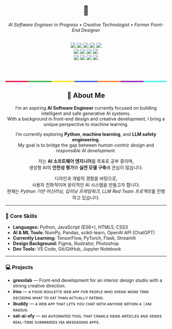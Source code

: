 <h1 align="center">🤖</h1>
<p align="center"><i>AI Software Engineer in Progress • Creative Technologist • Former Front-End Designer</i></p>

<div align="center">

  <!-- Core Skills -->
  <br/>
  <img src="https://img.shields.io/badge/Language-Python-3776AB?logo=python&logoColor=white"/>
  <img src="https://img.shields.io/badge/Library-NumPy-013243?logo=numpy&logoColor=white"/>
  <img src="https://img.shields.io/badge/Library-pandas-150458?logo=pandas&logoColor=white"/>
  <img src="https://img.shields.io/badge/Tool-Jupyter-F37626?logo=jupyter&logoColor=white"/>
  <img src="https://img.shields.io/badge/Tool-VS%20Code-007ACC?logo=visualstudiocode&logoColor=white"/>
  
  <br/>

  <!-- Currently Learning -->
  <img src="https://img.shields.io/badge/Learning-TensorFlow-FF6F00?logo=tensorflow&logoColor=white"/>
  <img src="https://img.shields.io/badge/Learning-PyTorch-EE4C2C?logo=pytorch&logoColor=white"/>
  <img src="https://img.shields.io/badge/Learning-OpenAI-412991?logo=openai&logoColor=white"/>
  <img src="https://img.shields.io/badge/Learning-Streamlit-FF4B4B?logo=streamlit&logoColor=white"/>

  <br/>

  <!-- Background -->
  <img src="https://img.shields.io/badge/Background-HTML5-E34F26?logo=html5&logoColor=white"/>
  <img src="https://img.shields.io/badge/Background-CSS3-1572B6?logo=css3&logoColor=white"/>
  <img src="https://img.shields.io/badge/Background-JavaScript-yellow?logo=javascript&logoColor=black"/>
  <img src="https://img.shields.io/badge/Design-Figma-F24E1E?logo=figma&logoColor=white"/>

  <br/><br/>

  <!-- Rainbow Divider -->
  <div style="height: 4px; width: 100%; display: flex;">
    <div style="flex: 1; background-color: #e6194b;"></div>
    <div style="flex: 1; background-color: #3cb44b;"></div>
    <div style="flex: 1; background-color: #ffe119;"></div>
    <div style="flex: 1; background-color: #4363d8;"></div>
    <div style="flex: 1; background-color: #f58231;"></div>
    <div style="flex: 1; background-color: #911eb4;"></div>
    <div style="flex: 1; background-color: #46f0f0;"></div>
  </div>

</div>
<h2 align="center">🤖 About Me</h2>

<p align="center">
  I’m an aspiring <strong>AI Software Engineer</strong> currently focused on building intelligent and safe generative AI systems.<br>
  With a background in front-end design and creative development, I bring a unique perspective to machine learning.
</p>

<p align="center">
  I’m currently exploring <strong>Python</strong>, <strong>machine learning</strong>, and <strong>LLM safety engineering</strong>.<br>
  My goal is to bridge the gap between <em>human-centric design</em> and <em>responsible AI development</em>.
</p>

<p align="center">
  저는 <strong>AI 소프트웨어 엔지니어</strong>를 목표로 공부 중이며,<br>
  생성형 AI의 <strong>안전성 평가</strong>와 <strong>실전 모델 구축</strong>에 관심이 많습니다.
</p>

<p align="center">
  디자인과 개발의 경험을 바탕으로,<br>
  사용자 친화적이며 윤리적인 AI 시스템을 만들고자 합니다.<br>
  현재는 <em>Python 기반 머신러닝</em>, <em>딥러닝 프레임워크</em>, <em>LLM Red Team 프로젝트</em>를 진행하고 있습니다.
</p>
<hr>

<h3>🧠 Core Skills</h3>

<ul>
  <li><strong>Languages:</strong> Python, JavaScript (ES6+), HTML5, CSS3</li>
  <li><strong>AI & ML Tools:</strong> NumPy, Pandas, scikit-learn, OpenAI API (ChatGPT)</li>
  <li><strong>Currently Learning:</strong> TensorFlow, PyTorch, Flask, Streamlit</li>
  <li><strong>Design Background:</strong> Figma, Illustrator, Photoshop</li>
  <li><strong>Dev Tools:</strong> VS Code, Git/GitHub, Jupyter Notebook</li>
</ul>

<hr>

<h3>💻 Projects</h3>

<ul>
  <li><strong>gresnlab</strong> — Front-end development for an interior design studio with a strong creative direction.</li>
  <li><strong>irou</strong> — ᴀ ғᴏᴏᴅ ʀᴏᴜʟᴇᴛᴛᴇ ᴡᴇʙ ᴀᴘᴘ ғᴏʀ ᴘᴇᴏᴘʟᴇ ᴡʜᴏ sᴘᴇɴᴅ ᴍᴏʀᴇ ᴛɪᴍᴇ ᴅᴇᴄɪᴅɪɴɢ ᴡʜᴀᴛ ᴛᴏ ᴇᴀᴛ ᴛʜᴀɴ ᴀᴄᴛᴜᴀʟʟʏ ᴇᴀᴛɪɴɢ. </li>
  <li><strong>ibuddy</strong> — ᴀ ᴡᴇʙ ᴀᴘᴘ ᴛʜᴀᴛ ʟᴇᴛs ʏᴏᴜ ᴄʜᴀᴛ ᴡɪᴛʜ ᴀɴʏᴏɴᴇ ᴡɪᴛʜɪɴ ᴀ 𝟷ᴋᴍ ʀᴀᴅɪᴜs. </li>
  <li><strong>sat-ai-sfy</strong> — ᴀɴ ᴀᴜᴛᴏᴍᴀᴛᴇᴅ ᴛᴏᴏʟ ᴛʜᴀᴛ ᴄʀᴀᴡʟs ɴᴇᴡs ᴀʀᴛɪᴄʟᴇs ᴀɴᴅ sᴇɴᴅs ʀᴇᴀʟ-ᴛɪᴍᴇ sᴜᴍᴍᴀʀɪᴇs ᴠɪᴀ ᴍᴇssᴀɢɪɴɢ ᴀᴘᴘs. </li>
</ul>
